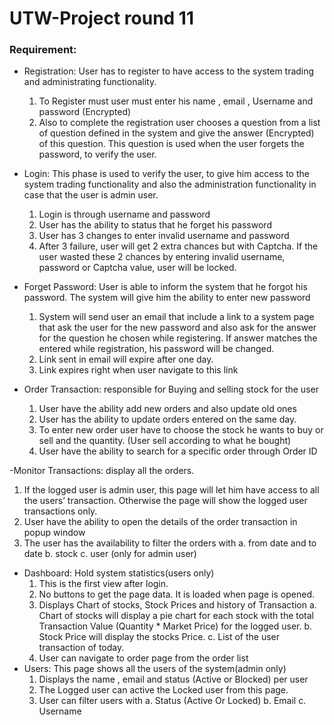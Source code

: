 # UTW-Project round 11

### Requirement:
- Registration: User has to register to have access to the system trading and administrating functionality.
  1. To Register must user must enter his name , email , Username and password (Encrypted)
  2. Also to complete the registration user chooses a question from a list of question defined in the system and give the answer (Encrypted) of this question. This question is used when the user forgets the password, to verify the user.

- Login: This phase is used to verify the user, to give him access to the system trading functionality and also the administration functionality in case that the user is admin user.
  1. Login is through username and password
  2. User has the ability to status that he forget his password
  3. User has 3 changes to enter invalid username and password
  4. After 3 failure, user will get 2 extra chances but with Captcha. If the user wasted these 2 chances by entering invalid username, password or Captcha value, user will be locked.

- Forget Password: User is able to inform the system that he forgot his password. The system will give him the ability to enter new password
  1. System will send user an email that include a link to a system page that ask the user for the new password and also ask for the answer for the question he chosen while registering. If answer matches the entered while registration, his password will be changed.
  2. Link sent in email will expire after one day.
  3. Link expires right when user navigate to this link
  
- Order Transaction: responsible for Buying and selling stock for the user
  1. User have the ability add new orders and also update old ones
  2. User has the ability to update orders entered on the same day.
  3. To enter new order user have to choose the stock he wants to buy or sell and the quantity. (User sell according to what he bought)
  4. User have the ability to search for a specific order through Order ID
  
-Monitor Transactions: display all the orders.
  1. If the logged user is admin user, this page will let him have access to all the users’ transaction. Otherwise the page will show the logged user transactions only.
  2. User have the ability to open the details of the order transaction in popup window
  3. The user has the availability to filter the orders with
    a. from date and to date
    b. stock
    c. user (only for admin user)
- Dashboard: Hold system statistics(users only)
  1. This is the first view after login.
  2. No buttons to get the page data. It is loaded when page is opened.
  3. Displays Chart of stocks, Stock Prices and history of Transaction
    a. Chart of stocks will display a pie chart for each stock with the total Transaction Value (Quantity * Market Price) for the logged user.
    b. Stock Price will display the stocks Price.
    c. List of the user transaction of today.
  4. User can navigate to order page from the order list
- Users: This page shows all the users of the system(admin only)
  1. Displays the name , email and status (Active or Blocked) per user
  2. The Logged user can active the Locked user from this page.
  3. User can filter users with
    a. Status (Active Or Locked)
    b. Email
    c. Username
